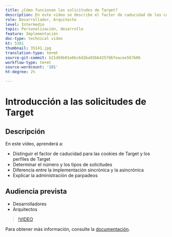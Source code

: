 ```yaml
---
title: ¿Cómo funcionan las solicitudes de Target?
description: En este vídeo se describe el factor de caducidad de las cookies de Target y los perfiles de Target. Obtenga información sobre cómo determinar el número y los tipos de solicitudes de Target, diferenciar entre la implementación sincrónica y la asincrónica y explicar la administración de parpadeos.
role: Desarrollador, Arquitecto
level: Intermedio
topic: Personalización, desarrollo
feature: Implementación
doc-type: technical video
kt: 5381
thumbnail: 35141.jpg
translation-type: tm+mt
source-git-commit: b21d69b01e6bc6d2ba93b6425f86feacee567b06
workflow-type: tm+mt
source-wordcount: '101'
ht-degree: 2%

---
```



# Introducción a las solicitudes de Target

## Descripción

En este vídeo, aprenderá a:

* Distinguir el factor de caducidad para las cookies de Target y los perfiles de Target
* Determinar el número y los tipos de solicitudes
* Diferencia entre la implementación sincrónica y la asincrónica
* Explicar la administración de parpadeos

## Audiencia prevista

* Desarrolladores
* Arquitectos

>[!VIDEO](https://video.tv.adobe.com/v/35141/?quality=12)

Para obtener más información, consulte la [documentación](https://docs.adobe.com/content/help/en/target/using/implement-target/implementing-target.html).

